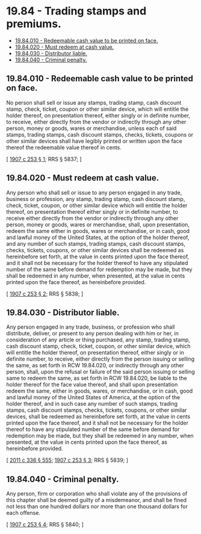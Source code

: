 # 19.84 - Trading stamps and premiums.
* [19.84.010 - Redeemable cash value to be printed on face.](#1984010---redeemable-cash-value-to-be-printed-on-face)
* [19.84.020 - Must redeem at cash value.](#1984020---must-redeem-at-cash-value)
* [19.84.030 - Distributor liable.](#1984030---distributor-liable)
* [19.84.040 - Criminal penalty.](#1984040---criminal-penalty)
## 19.84.010 - Redeemable cash value to be printed on face.
No person shall sell or issue any stamps, trading stamp, cash discount stamp, check, ticket, coupon or other similar device, which will entitle the holder thereof, on presentation thereof, either singly or in definite number, to receive, either directly from the vendor or indirectly through any other person, money or goods, wares or merchandise, unless each of said stamps, trading stamps, cash discount stamps, checks, tickets, coupons or other similar devices shall have legibly printed or written upon the face thereof the redeemable value thereof in cents.

\[ [1907 c 253 § 1](https://leg.wa.gov/CodeReviser/documents/sessionlaw/1907c253.pdf?cite=1907%20c%20253%20§%201); RRS § 5837; \]

## 19.84.020 - Must redeem at cash value.
Any person who shall sell or issue to any person engaged in any trade, business or profession, any stamp, trading stamp, cash discount stamp, check, ticket, coupon, or other similar device which will entitle the holder thereof, on presentation thereof either singly or in definite number, to receive either directly from the vendor or indirectly through any other person, money or goods, wares or merchandise, shall, upon presentation, redeem the same either in goods, wares or merchandise, or in cash, good and lawful money of the United States, at the option of the holder thereof, and any number of such stamps, trading stamps, cash discount stamps, checks, tickets, coupons, or other similar devices shall be redeemed as hereinbefore set forth, at the value in cents printed upon the face thereof, and it shall not be necessary for the holder thereof to have any stipulated number of the same before demand for redemption may be made, but they shall be redeemed in any number, when presented, at the value in cents printed upon the face thereof, as hereinbefore provided.

\[ [1907 c 253 § 2](https://leg.wa.gov/CodeReviser/documents/sessionlaw/1907c253.pdf?cite=1907%20c%20253%20§%202); RRS § 5838; \]

## 19.84.030 - Distributor liable.
Any person engaged in any trade, business, or profession who shall distribute, deliver, or present to any person dealing with him or her, in consideration of any article or thing purchased, any stamp, trading stamp, cash discount stamp, check, ticket, coupon, or other similar device, which will entitle the holder thereof, on presentation thereof, either singly or in definite number, to receive, either directly from the person issuing or selling the same, as set forth in RCW 19.84.020, or indirectly through any other person, shall, upon the refusal or failure of the said person issuing or selling same to redeem the same, as set forth in RCW 19.84.020, be liable to the holder thereof for the face value thereof, and shall upon presentation redeem the same, either in goods, wares, or merchandise, or in cash, good and lawful money of the United States of America, at the option of the holder thereof, and in such case any number of such stamps, trading stamps, cash discount stamps, checks, tickets, coupons, or other similar devices, shall be redeemed as hereinbefore set forth, at the value in cents printed upon the face thereof, and it shall not be necessary for the holder thereof to have any stipulated number of the same before demand for redemption may be made, but they shall be redeemed in any number, when presented, at the value in cents printed upon the face thereof, as hereinbefore provided.

\[ [2011 c 336 § 555](https://lawfilesext.leg.wa.gov/biennium/2011-12/Pdf/Bills/Session%20Laws/Senate/5045.SL.pdf?cite=2011%20c%20336%20§%20555); [1907 c 253 § 3](https://leg.wa.gov/CodeReviser/documents/sessionlaw/1907c253.pdf?cite=1907%20c%20253%20§%203); RRS § 5839; \]

## 19.84.040 - Criminal penalty.
Any person, firm or corporation who shall violate any of the provisions of this chapter shall be deemed guilty of a misdemeanor, and shall be fined not less than one hundred dollars nor more than one thousand dollars for each offense.

\[ [1907 c 253 § 4](https://leg.wa.gov/CodeReviser/documents/sessionlaw/1907c253.pdf?cite=1907%20c%20253%20§%204); RRS § 5840; \]

